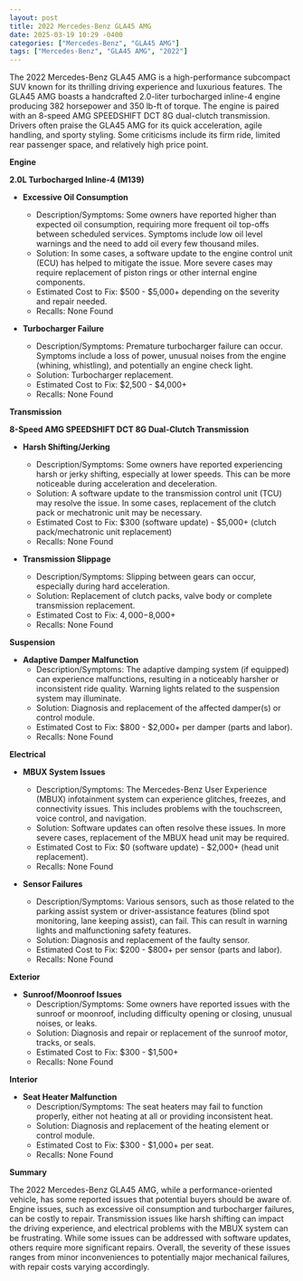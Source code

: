 ```yaml
---
layout: post
title: 2022 Mercedes-Benz GLA45 AMG
date: 2025-03-19 10:29 -0400
categories: ["Mercedes-Benz", "GLA45 AMG"]
tags: ["Mercedes-Benz", "GLA45 AMG", "2022"]
---
```

The 2022 Mercedes-Benz GLA45 AMG is a high-performance subcompact SUV known for its thrilling driving experience and luxurious features. The GLA45 AMG boasts a handcrafted 2.0-liter turbocharged inline-4 engine producing 382 horsepower and 350 lb-ft of torque. The engine is paired with an 8-speed AMG SPEEDSHIFT DCT 8G dual-clutch transmission. Drivers often praise the GLA45 AMG for its quick acceleration, agile handling, and sporty styling. Some criticisms include its firm ride, limited rear passenger space, and relatively high price point.

**Engine**

**2.0L Turbocharged Inline-4 (M139)**

*   **Excessive Oil Consumption**
    *   Description/Symptoms: Some owners have reported higher than expected oil consumption, requiring more frequent oil top-offs between scheduled services. Symptoms include low oil level warnings and the need to add oil every few thousand miles.
    *   Solution: In some cases, a software update to the engine control unit (ECU) has helped to mitigate the issue. More severe cases may require replacement of piston rings or other internal engine components.
    *   Estimated Cost to Fix: $500 - $5,000+ depending on the severity and repair needed.
    *   Recalls: None Found

*   **Turbocharger Failure**
    *   Description/Symptoms: Premature turbocharger failure can occur. Symptoms include a loss of power, unusual noises from the engine (whining, whistling), and potentially an engine check light.
    *   Solution: Turbocharger replacement.
    *   Estimated Cost to Fix: $2,500 - $4,000+
    *   Recalls: None Found

**Transmission**

**8-Speed AMG SPEEDSHIFT DCT 8G Dual-Clutch Transmission**

*   **Harsh Shifting/Jerking**
    *   Description/Symptoms: Some owners have reported experiencing harsh or jerky shifting, especially at lower speeds. This can be more noticeable during acceleration and deceleration.
    *   Solution: A software update to the transmission control unit (TCU) may resolve the issue. In some cases, replacement of the clutch pack or mechatronic unit may be necessary.
    *   Estimated Cost to Fix: $300 (software update) - $5,000+ (clutch pack/mechatronic unit replacement)
    *   Recalls: None Found

*   **Transmission Slippage**
    *   Description/Symptoms: Slipping between gears can occur, especially during hard acceleration.
    *   Solution: Replacement of clutch packs, valve body or complete transmission replacement.
    *   Estimated Cost to Fix: $4,000-$8,000+
    *   Recalls: None Found

**Suspension**

*   **Adaptive Damper Malfunction**
    *   Description/Symptoms: The adaptive damping system (if equipped) can experience malfunctions, resulting in a noticeably harsher or inconsistent ride quality. Warning lights related to the suspension system may illuminate.
    *   Solution: Diagnosis and replacement of the affected damper(s) or control module.
    *   Estimated Cost to Fix: $800 - $2,000+ per damper (parts and labor).
    *   Recalls: None Found

**Electrical**

*   **MBUX System Issues**
    *   Description/Symptoms: The Mercedes-Benz User Experience (MBUX) infotainment system can experience glitches, freezes, and connectivity issues. This includes problems with the touchscreen, voice control, and navigation.
    *   Solution: Software updates can often resolve these issues. In more severe cases, replacement of the MBUX head unit may be required.
    *   Estimated Cost to Fix: $0 (software update) - $2,000+ (head unit replacement).
    *   Recalls: None Found

*   **Sensor Failures**
    *   Description/Symptoms: Various sensors, such as those related to the parking assist system or driver-assistance features (blind spot monitoring, lane keeping assist), can fail. This can result in warning lights and malfunctioning safety features.
    *   Solution: Diagnosis and replacement of the faulty sensor.
    *   Estimated Cost to Fix: $200 - $800+ per sensor (parts and labor).
    *   Recalls: None Found

**Exterior**

*   **Sunroof/Moonroof Issues**
    *   Description/Symptoms: Some owners have reported issues with the sunroof or moonroof, including difficulty opening or closing, unusual noises, or leaks.
    *   Solution: Diagnosis and repair or replacement of the sunroof motor, tracks, or seals.
    *   Estimated Cost to Fix: $300 - $1,500+
    *   Recalls: None Found

**Interior**

*   **Seat Heater Malfunction**
    *   Description/Symptoms: The seat heaters may fail to function properly, either not heating at all or providing inconsistent heat.
    *   Solution: Diagnosis and replacement of the heating element or control module.
    *   Estimated Cost to Fix: $300 - $1,000+ per seat.
    *   Recalls: None Found

**Summary**

The 2022 Mercedes-Benz GLA45 AMG, while a performance-oriented vehicle, has some reported issues that potential buyers should be aware of. Engine issues, such as excessive oil consumption and turbocharger failures, can be costly to repair. Transmission issues like harsh shifting can impact the driving experience, and electrical problems with the MBUX system can be frustrating. While some issues can be addressed with software updates, others require more significant repairs. Overall, the severity of these issues ranges from minor inconveniences to potentially major mechanical failures, with repair costs varying accordingly.


